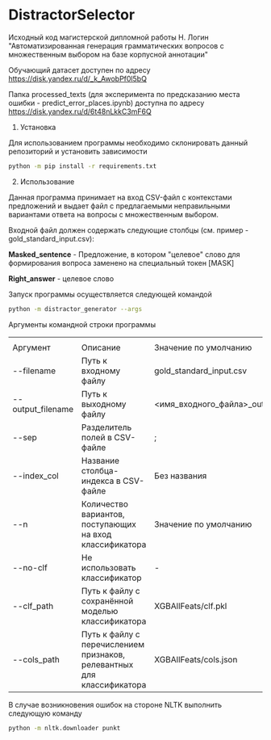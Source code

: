 # DistractorSelector

Исходный код магистерской дипломной работы Н. Логин "Автоматизированная генерация грамматических вопросов с множественным выбором на базе корпусной аннотации"

Обучающий датасет доступен по адресу https://disk.yandex.ru/d/_k_AwobPf0l5bQ

Папка processed_texts (для эксперимента по предсказанию места ошибки - predict_error_places.ipynb) доступна по адресу https://disk.yandex.ru/d/6t48nLkkC3mF6Q

1. Установка

Для использованием программы необходимо склонировать данный репозиторий и установить зависимости

```bash
python -m pip install -r requirements.txt
```

2. Использование

Данная программа принимает на вход СSV-файл с контекстами предложений и выдает файл с предлагаемыми неправильными вариантами ответа на вопросы с множественным выбором.

Входной файл должен содержать следующие столбцы (см. пример - gold_standard_input.csv):

<b>Masked_sentence</b> - Предложение, в котором "целевое" слово для формирования вопроса заменено на специальный токен [MASK]

<b>Right_answer</b> - целевое слово

Запуск программы осуществляется следующей командой
```bash
python -m distractor_generator --args
```

Аргументы командной строки программы

<table>
    <th>
        <tr>
            <td>Аргумент</td>
            <td>Описание</td>
            <td>Значение по умолчанию</td>
        </tr>
    </th>
    <tr>
        <td>--filename</td>
        <td>Путь к входному файлу</td>
        <td>gold_standard_input.csv</td>
    </tr>
    <tr>
        <td>--output_filename</td>
        <td>Путь к выходному файлу</td>
        <td><имя_входного_файла>_output.csv</td>
    </tr>
    <tr>
        <td>--sep</td>
        <td>Разделитель полей в CSV-файле</td>
        <td>;</td>
    </tr>
    <tr>
        <td>--index_col</td>
        <td>Название столбца-индекса в CSV-файле</td>
        <td>Без названия</td>
    </tr>
    <tr>
        <td>--n</td>
        <td>Количество вариантов, поступающих на вход классификатора</td>
        <td>Значение по умолчанию</td>
    </tr>
    <tr>
        <td>--no-clf</td>
        <td>Не использовать классификатор</td>
        <td> - </td>
    </tr>
    <tr>
        <td>--clf_path</td>
        <td>Путь к файлу с сохранённой моделью классификатора</td>
        <td>XGBAllFeats/clf.pkl</td>
    </tr>
    <tr>
        <td>--cols_path</td>
        <td>Путь к файлу с перечислением признаков, релевантных для классификатора</td>
        <td>XGBAllFeats/cols.json</td>
    </tr>
</table>

В случае возникновения ошибок на стороне NLTK выполнить следующую команду

```bash
python -m nltk.downloader punkt
```
